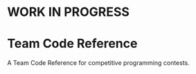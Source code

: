 # WORK IN PROGRESS

# Team Code Reference

A Team Code Reference for competitive programming contests.

